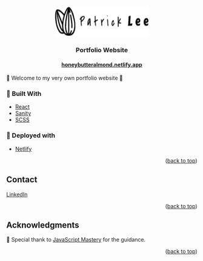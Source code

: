 <!-- PROJECT LOGO -->
<br />
<div align="center" background-color="white">
  <a href="https://honeybutteralmond.netlify.app/">
    <img src="./frontend_react/src/assets/name-logo.png" alt="Logo" width="250" height="80">
  </a>

  <h3 align="center">Portfolio Website</h3>
  <h4 align="center"><a href="honeybutteralmond.netlify.app">honeybutteralmond.netlify.app</a></h4>

</div>

🎊 Welcome to my very own portfolio website 🎊


### 🔧 Built With

* [React](https://reactjs.org/)
* [Sanity](https://www.sanity.io/)
* [SCSS](https://sass-lang.com/)

### 📢 Deployed with

* [Netlify](https://www.netlify.com/)

<p align="right">(<a href="#top">back to top</a>)</p>


<!-- CONTACT -->
## Contact

[LinkedIn](https://www.linkedin.com/in/patrick-lee-/) 

<p align="right">(<a href="#top">back to top</a>)</p>



<!-- ACKNOWLEDGMENTS -->
## Acknowledgments

🌟 Special thank to [JavaScript Mastery](https://www.youtube.com/channel/UCmXmlB4-HJytD7wek0Uo97A) for the guidance.


<p align="right">(<a href="#top">back to top</a>)</p>
